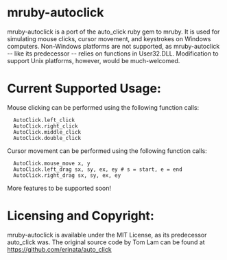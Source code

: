 # mruby-autoclick

mruby-autoclick is a port of the auto_click ruby gem to mruby. It is used for simulating mouse clicks, cursor movement, and keystrokes on Windows computers. Non-Windows platforms are not supported, as mruby-autoclick -- like its predecessor -- relies on functions in User32.DLL. Modification to support Unix platforms, however, would be much-welcomed.

# Current Supported Usage:

Mouse clicking can be performed using the following function calls:

```
  AutoClick.left_click
  AutoClick.right_click
  AutoClick.middle_click
  AutoClick.double_click
```
Cursor movement can be performed using the following function calls:

```
  AutoClick.mouse_move x, y
  AutoClick.left_drag sx, sy, ex, ey # s = start, e = end
  AutoClick.right_drag sx, sy, ex, ey
```

More features to be supported soon!

# Licensing and Copyright:

mruby-autoclick is available under the MIT License, as its predecessor auto_click was. The original source code by Tom Lam can be found at https://github.com/erinata/auto_click
